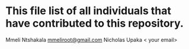 # This file list of all individuals that have contributed to this repository.

Mmeli Ntshakala <mmeliroot@gmail.com>
Nicholas Upaka < your email>
